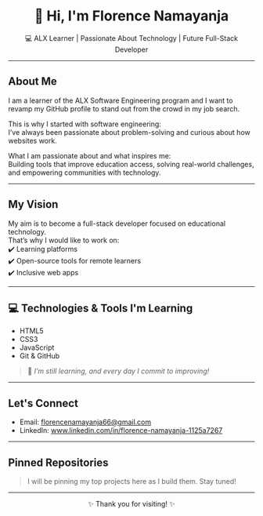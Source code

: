 <h1 align="center">👋 Hi, I'm Florence Namayanja</h1>

<p align="center">
  💻 ALX Learner | Passionate About Technology | Future Full-Stack Developer
</p>

---

##  About Me

I am a learner of the ALX Software Engineering program and I want to revamp my GitHub profile to stand out from the crowd in my job search.

This is why I started with software engineering:  
I’ve always been passionate about problem-solving and curious about how websites work.

What I am passionate about and what inspires me:  
Building tools that improve education access, solving real-world challenges, and empowering communities with technology.

---

##  My Vision

My aim is to become a full-stack developer focused on educational technology.  
That’s why I would like to work on:  
✔️ Learning platforms  
✔️ Open-source tools for remote learners  
✔️ Inclusive web apps

---

## 💻 Technologies & Tools I'm Learning

- HTML5
- CSS3
- JavaScript
- Git & GitHub

> 🚧 *I’m still learning, and every day I commit to improving!*

---

## Let's Connect

-  Email: florencenamayanja66@gmail.com  
-  LinkedIn: www.linkedin.com/in/florence-namayanja-1125a7267 


---

## Pinned Repositories

> I will be pinning my top projects here as I build them. Stay tuned!

---

<p align="center">✨ Thank you for visiting! ✨</p>

